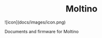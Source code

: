<h1 align="center"> Moltino </h1>
![icon](docs/images/icon.png)

Documents and firmware for Moltino
